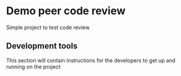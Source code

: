 # Demo peer code review

Simple project to test code review

## Development tools

This section will contain instructions for the developers to get up and running on the project
